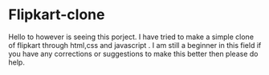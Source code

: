 # Flipkart-clone
Hello to however is seeing this porject. 
I have tried to make a simple clone of flipkart through html,css and javascript . 
I am still a beginner in this field if you have any corrections or suggestions to make this better then please do help.
